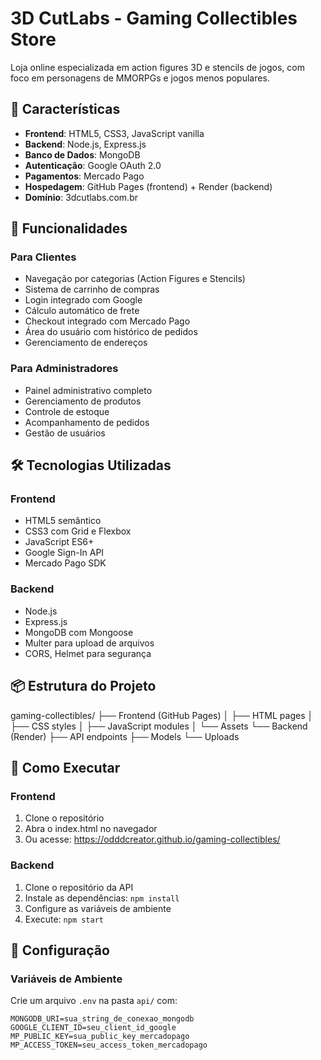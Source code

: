 # 3D CutLabs - Gaming Collectibles Store

Loja online especializada em action figures 3D e stencils de jogos, com foco em personagens de MMORPGs e jogos menos populares.

## 🚀 Características

- **Frontend**: HTML5, CSS3, JavaScript vanilla
- **Backend**: Node.js, Express.js
- **Banco de Dados**: MongoDB
- **Autenticação**: Google OAuth 2.0
- **Pagamentos**: Mercado Pago
- **Hospedagem**: GitHub Pages (frontend) + Render (backend)
- **Domínio**: 3dcutlabs.com.br

## 🎯 Funcionalidades

### Para Clientes
- Navegação por categorias (Action Figures e Stencils)
- Sistema de carrinho de compras
- Login integrado com Google
- Cálculo automático de frete
- Checkout integrado com Mercado Pago
- Área do usuário com histórico de pedidos
- Gerenciamento de endereços

### Para Administradores
- Painel administrativo completo
- Gerenciamento de produtos
- Controle de estoque
- Acompanhamento de pedidos
- Gestão de usuários

## 🛠️ Tecnologias Utilizadas

### Frontend
- HTML5 semântico
- CSS3 com Grid e Flexbox
- JavaScript ES6+
- Google Sign-In API
- Mercado Pago SDK

### Backend
- Node.js
- Express.js
- MongoDB com Mongoose
- Multer para upload de arquivos
- CORS, Helmet para segurança

## 📦 Estrutura do Projeto
gaming-collectibles/
├── Frontend (GitHub Pages)
│   ├── HTML pages
│   ├── CSS styles
│   ├── JavaScript modules
│   └── Assets
└── Backend (Render)
├── API endpoints
├── Models
└── Uploads
## 🚀 Como Executar

### Frontend
1. Clone o repositório
2. Abra o index.html no navegador
3. Ou acesse: https://odddcreator.github.io/gaming-collectibles/

### Backend
1. Clone o repositório da API
2. Instale as dependências: `npm install`
3. Configure as variáveis de ambiente
4. Execute: `npm start`

## 🔧 Configuração

### Variáveis de Ambiente
Crie um arquivo `.env` na pasta `api/` com:

```env
MONGODB_URI=sua_string_de_conexao_mongodb
GOOGLE_CLIENT_ID=seu_client_id_google
MP_PUBLIC_KEY=sua_public_key_mercadopago
MP_ACCESS_TOKEN=seu_access_token_mercadopago
